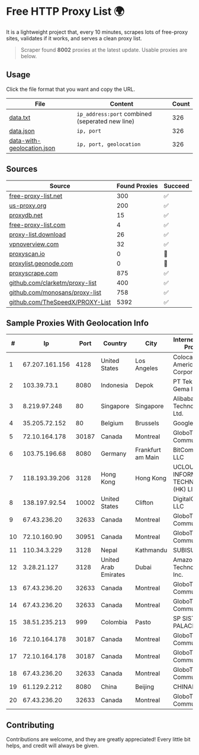 
# Free HTTP Proxy List 🌍

It is a lightweight project that, every 10 minutes, scrapes lots of free-proxy sites, validates if it works, and serves a clean proxy list.


> Scraper found **8002** proxies at the latest update. Usable proxies are below.

## Usage

Click the file format that you want and copy the URL.


|File|Content|Count|
|----|-------|-----|
|[data.txt](https://raw.githubusercontent.com/themiralay/Proxy-List-World/master/data.txt)|`ip_address:port` combined (seperated new line)|326|
|[data.json](https://raw.githubusercontent.com/themiralay/Proxy-List-World/master/data.json)|`ip, port`|326|
|[data-with-geolocation.json](https://raw.githubusercontent.com/themiralay/Proxy-List-World/master/data-with-geolocation.json)|`ip, port, geolocation`|326|

## Sources

|Source|Found Proxies|Succeed|
|------|-------------|-------|
|[free-proxy-list.net](https://free-proxy-list.net)|300|✅|
|[us-proxy.org](https://www.us-proxy.org)|200|✅|
|[proxydb.net](http://proxydb.net)|15|✅|
|[free-proxy-list.com](https://free-proxy-list.com/?page=&port=&type%5B%5D=http&type%5B%5D=https&up_time=0&search=Search)|4|✅|
|[proxy-list.download](https://www.proxy-list.download/HTTP)|26|✅|
|[vpnoverview.com](https://vpnoverview.com/privacy/anonymous-browsing/free-proxy-servers)|32|✅|
|[proxyscan.io](https://www.proxyscan.io)|0|🚫|
|[proxylist.geonode.com](https://proxylist.geonode.com/api/proxy-list?limit=300&page=1&sort_by=lastChecked&sort_type=desc&protocols=http,https)|0|🚫|
|[proxyscrape.com](https://api.proxyscrape.com/v2/?request=displayproxies&protocol=http&timeout=10000&country=all&ssl=all&anonymity=all)|875|✅|
|[github.com/clarketm/proxy-list](https://raw.githubusercontent.com/clarketm/proxy-list/master/proxy-list-raw.txt)|400|✅|
|[github.com/monosans/proxy-list](https://raw.githubusercontent.com/monosans/proxy-list/main/proxies/http.txt)|758|✅|
|[github.com/TheSpeedX/PROXY-List](https://raw.githubusercontent.com/TheSpeedX/PROXY-List/master/http.txt)|5392|✅|


## Sample Proxies With Geolocation Info

|#|Ip|Port|Country|City|Internet Service Provider|
|-|--|----|-------|----|-------------------------|
|1|67.207.161.156|4128|United States|Los Angeles|Colocation America Corporation|
|2|103.39.73.1|8080|Indonesia|Depok|PT Teknologi Gema Informasi|
|3|8.219.97.248|80|Singapore|Singapore|Alibaba (US) Technology Co., Ltd.|
|4|35.205.72.152|80|Belgium|Brussels|Google LLC|
|5|72.10.164.178|30187|Canada|Montreal|GloboTech Communications|
|6|103.75.196.68|8080|Germany|Frankfurt am Main|BitCommand LLC|
|7|118.193.39.206|3128|Hong Kong|Hong Kong|UCLOUD INFORMATION TECHNOLOGY (HK) LIMITED|
|8|138.197.92.54|10002|United States|Clifton|DigitalOcean, LLC|
|9|67.43.236.20|32633|Canada|Montreal|GloboTech Communications|
|10|72.10.160.90|30951|Canada|Montreal|GloboTech Communications|
|11|110.34.3.229|3128|Nepal|Kathmandu|SUBISU C7|
|12|3.28.21.127|3128|United Arab Emirates|Dubai|Amazon Technologies Inc.|
|13|67.43.236.20|32633|Canada|Montreal|GloboTech Communications|
|14|67.43.236.20|32633|Canada|Montreal|GloboTech Communications|
|15|38.51.235.213|999|Colombia|Pasto|SP SISTEMAS PALACIOS LTDA|
|16|72.10.164.178|30187|Canada|Montreal|GloboTech Communications|
|17|72.10.164.178|30187|Canada|Montreal|GloboTech Communications|
|18|67.43.236.20|32633|Canada|Montreal|GloboTech Communications|
|19|61.129.2.212|8080|China|Beijing|CHINANET|
|20|67.43.236.20|32633|Canada|Montreal|GloboTech Communications|



## Contributing

Contributions are welcome, and they are greatly appreciated! Every
little bit helps, and credit will always be given.

